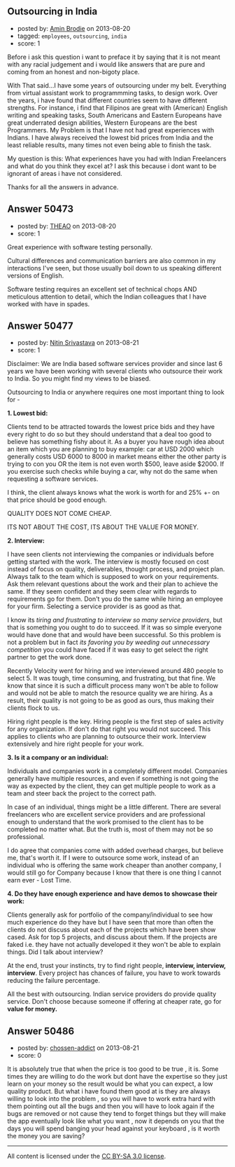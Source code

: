 ## Outsourcing in India

- posted by: [Amin Brodie](https://stackexchange.com/users/-1/12998-amin-brodie) on 2013-08-20
- tagged: `employees`, `outsourcing`, `india`
- score: 1

Before i ask this question i want to preface it by saying that it is not meant with any racial judgement and i would like answers that are pure and coming from an honest and non-bigoty place.

With That said...I have some years of outsourcing under my belt.  Everything from virtual assistant work to programmming tasks, to design work. Over the years, i have found that different countries seem to have different strengths.  For instance, i find that Filipinos are great with (American) English writing and speaking tasks, South Americans and Eastern Europeans have great underrated design abilities,   Western Europeans are the best Programmers.  My Problem is that I have not had great experiences with Indians.  I have always received the lowest bid prices from India and the least reliable results, many times not even being able to finish the task. 

My question is this: What experiences have you had with Indian Freelancers and what do you think they excel at?  I ask this because i dont want to be ignorant of areas i have not considered.

Thanks for all the answers in advance.


## Answer 50473

- posted by: [THEAO](https://stackexchange.com/users/-1/27506-theao) on 2013-08-20
- score: 1

Great experience with software testing personally. 

Cultural differences and communication barriers are also common in my interactions I've seen, but those usually boil down to us speaking different versions of English. 

Software testing requires an excellent set of technical chops AND meticulous attention to detail, which the Indian colleagues that I have worked with have in spades. 


## Answer 50477

- posted by: [Nitin Srivastava](https://stackexchange.com/users/-1/17060-nitin-srivastava) on 2013-08-21
- score: 1

Disclaimer: We are India based software services provider and since last 6 years we have been working with several clients who outsource their work to India. So you might find my views to be biased. 

Outsourcing to India or anywhere requires one most important thing to look for - 

**1. Lowest bid:** 

Clients tend to be attracted towards the lowest price bids and they have every right to do so but they should understand that a deal too good to believe has something fishy about it. As a buyer you have rough idea about an item which you are planning to buy example: car at USD 2000 which generally costs USD 6000 to 8000 in market means either the other party is trying to con you OR the item is not even worth $500, leave aside $2000. If you exercise such checks while buying a car, why not do the same when requesting a software services. 

I think, the client always knows what the work is worth for and 25% +- on that price should be good enough.

QUALITY DOES NOT COME CHEAP. 

ITS NOT ABOUT THE COST, ITS ABOUT THE VALUE FOR MONEY. 

**2. Interview:**

I have seen clients not interviewing the companies or individuals before getting started with the work. The interview is mostly focused on cost instead of focus on quality, deliverables, thought process, and project plan. Always talk to the team which is supposed to work on your requirements. Ask them relevant questions about the work and their plan to achieve the same. If they seem confident and they seem clear with regards to requirements go for them. Don't you do the same while hiring an employee for your firm. Selecting a service provider is as good as that.

I know its *tiring and frustrating to interview so many service providers*, but that is something you ought to do to succeed. If it was so simple everyone would have done that and would have been successful. So this problem is not a problem but in fact *its favoring you by weeding out unnecessary competition* you could have faced if it was easy to get select the right partner to get the work done. 

Recently Velocity went for hiring and we interviewed around 480 people to select 5. It was tough, time consuming, and frustrating, but that fine. We know that since it is such a difficult process many won't be able to follow and would not be able to match the resource quality we are hiring. As a result, their quality is not going to be as good as ours, thus making their clients flock to us. 

Hiring right people is the key. Hiring people is the first step of sales activity for any organization. If don't do that right you would not succeed. This applies to clients who are planning to outsource their work. Interview extensively and hire right people for your work.

**3. Is it a company or an individual:** 

Individuals and companies work in a completely different model. Companies generally have multiple resources, and even if something is not going the way as expected by the client, they can get multiple people to work as a team and steer back the project to the correct path. 

In case of an individual, things might be a little different. There are several freelancers who are excellent service providers and are professional enough to understand that the work promised to the client has to be completed no matter what. But the truth is, most of them may not be so professional.

I do agree that companies come with added overhead charges, but believe me, that's worth it. If I were to outsource some work, instead of an individual who is offering the same work cheaper than another company, I would still go for Company because I know that there is one thing I cannot earn ever - Lost Time. 


**4. Do they have enough experience and have demos to showcase their work:**

Clients generally ask for portfolio of the company/individual to see how much experience do they have but I have seen that more than often the clients do not discuss about each of the projects which have been show cased. Ask for top 5 projects, and discuss about them. If the projects are faked i.e. they have not actually developed it they won't be able to explain things. Did I talk about interview?


At the end, trust your instincts, try to find right people, **interview, interview, interview**. Every project has chances of failure, you have to work towards reducing the failure percentage.

All the best with outsourcing. Indian service providers do provide quality service. Don't choose because someone if offering at cheaper rate, go for **value for money.** 


## Answer 50486

- posted by: [chossen-addict](https://stackexchange.com/users/-1/23635-chossen-addict) on 2013-08-21
- score: 0

It is absolutely true that when the price is too good to be true , it is. Some times they are willing to do the work but dont have the expertise so they just learn on your money so the result would be what you can expect, a low quality product. But what i have found them good at is they are always willing to look into the problem , so you will have to work extra hard with them pointing out all the bugs and then you will have to look again if the bugs are removed or not cause they tend to forget things but they will make the app eventually look like what you want , now it depends on you that the days you will spend banging your head against your keyboard , is it worth the money you are saving?



---

All content is licensed under the [CC BY-SA 3.0 license](https://creativecommons.org/licenses/by-sa/3.0/).
